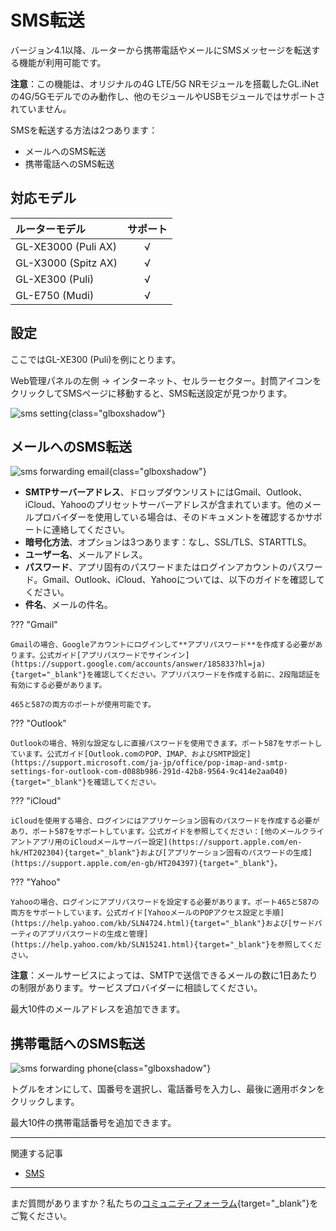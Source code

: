# SMS転送

バージョン4.1以降、ルーターから携帯電話やメールにSMSメッセージを転送する機能が利用可能です。

**注意**：この機能は、オリジナルの4G LTE/5G NRモジュールを搭載したGL.iNetの4G/5Gモデルでのみ動作し、他のモジュールやUSBモジュールではサポートされていません。

SMSを転送する方法は2つあります：

- メールへのSMS転送
- 携帯電話へのSMS転送

## 対応モデル

| ルーターモデル                | サポート |
| :----------------------------- | :------: |
| GL-XE3000 (Puli AX)            | √        |
| GL-X3000 (Spitz AX)            | √        |
| GL-XE300 (Puli)                | √        |
| GL-E750 (Mudi)                 | √        |

## 設定

ここではGL-XE300 (Puli)を例にとります。

Web管理パネルの左側 -> インターネット、セルラーセクター。封筒アイコンをクリックしてSMSページに移動すると、SMS転送設定が見つかります。

![sms setting](https://static.gl-inet.com/docs/router/en/4/tutorials/sms_forwarding/cellular_sms.png){class="glboxshadow"}

## メールへのSMS転送

![sms forwarding email](https://static.gl-inet.com/docs/router/en/4/tutorials/sms_forwarding/sms_forwarding_email.png){class="glboxshadow"}

- **SMTPサーバーアドレス**、ドロップダウンリストにはGmail、Outlook、iCloud、Yahooのプリセットサーバーアドレスが含まれています。他のメールプロバイダーを使用している場合は、そのドキュメントを確認するかサポートに連絡してください。
- **暗号化方法**、オプションは3つあります：なし、SSL/TLS、STARTTLS。
- **ユーザー名**、メールアドレス。
- **パスワード**、アプリ固有のパスワードまたはログインアカウントのパスワード。Gmail、Outlook、iCloud、Yahooについては、以下のガイドを確認してください。
- **件名**、メールの件名。

??? "Gmail"

    Gmailの場合、Googleアカウントにログインして**アプリパスワード**を作成する必要があります。公式ガイド[アプリパスワードでサインイン](https://support.google.com/accounts/answer/185833?hl=ja){target="_blank"}を確認してください。アプリパスワードを作成する前に、2段階認証を有効にする必要があります。

    465と587の両方のポートが使用可能です。

??? "Outlook"

    Outlookの場合、特別な設定なしに直接パスワードを使用できます。ポート587をサポートしています。公式ガイド[Outlook.comのPOP、IMAP、およびSMTP設定](https://support.microsoft.com/ja-jp/office/pop-imap-and-smtp-settings-for-outlook-com-d088b986-291d-42b8-9564-9c414e2aa040){target="_blank"}を確認してください。

??? "iCloud"

    iCloudを使用する場合、ログインにはアプリケーション固有のパスワードを作成する必要があり、ポート587をサポートしています。公式ガイドを参照してください：[他のメールクライアントアプリ用のiCloudメールサーバー設定](https://support.apple.com/en-hk/HT202304){target="_blank"}および[アプリケーション固有のパスワードの生成](https://support.apple.com/en-gb/HT204397){target="_blank"}。

??? "Yahoo"

    Yahooの場合、ログインにアプリパスワードを設定する必要があります。ポート465と587の両方をサポートしています。公式ガイド[YahooメールのPOPアクセス設定と手順](https://help.yahoo.com/kb/SLN4724.html){target="_blank"}および[サードパーティのアプリパスワードの生成と管理](https://help.yahoo.com/kb/SLN15241.html){target="_blank"}を参照してください。

**注意**：メールサービスによっては、SMTPで送信できるメールの数に1日あたりの制限があります。サービスプロバイダーに相談してください。

最大10件のメールアドレスを追加できます。

## 携帯電話へのSMS転送

![sms forwarding phone](https://static.gl-inet.com/docs/router/en/4/tutorials/sms_forwarding/sms_forwarding_phone.png){class="glboxshadow"}

トグルをオンにして、国番号を選択し、電話番号を入力し、最後に適用ボタンをクリックします。

最大10件の携帯電話番号を追加できます。

---

関連する記事

- [SMS](../interface_guide/sms.md)

---

まだ質問がありますか？私たちの[コミュニティフォーラム](https://forum.gl-inet.com){target="_blank"}をご覧ください。
